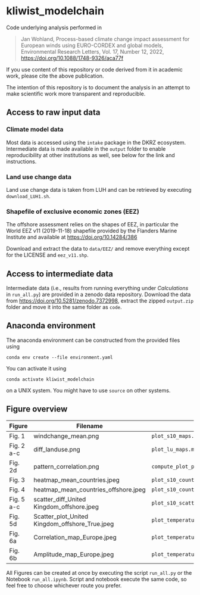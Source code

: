 # kliwist_modelchain

Code underlying analysis performed in 

> Jan Wohland, Process-based climate change impact assessment for European winds using EURO-CORDEX and global models, Environmental Research Letters, Vol. 17, Number 12, 2022, https://doi.org/10.1088/1748-9326/aca77f

If you use content of this repository or code derived from it in academic work, please cite the above publication. 

The intention of this repository is to document the analysis in an attempt to make scientific work more transparent and reproducible. 


## Access to raw input data 

### Climate model data

Most data is accessed using the `intake` package in the DKRZ ecosystem. Intermediate data is made available in the `output` folder to enable reproducibility at other institutions as well, see below for the link and instructions. 

### Land use change data

Land use change data is taken from LUH and can be retrieved by executing `download_LUH1.sh`. 

### Shapefile of exclusive economic zones (EEZ)

The offshore assessment relies on the shapes of EEZ, in particular the World EEZ v11 (2019-11-18) shapefile provided by the Flanders Marine Institute and available at https://doi.org/10.14284/386

Download and extract the data to `data/EEZ/` and remove everything except for the LICENSE and `eez_v11.shp`.

## Access to intermediate data

Intermediate data (i.e., results from running everything under *Calculations* in `run_all.py`) are provided in a zenodo data repository. Download the data from https://doi.org/10.5281/zenodo.7372998, extract the zipped `output.zip` folder and move it into the same folder as `code`.

## Anaconda environment

The anaconda environment can be constructed from the provided files using

`conda env create --file environment.yaml`

You can activate it using 

`conda activate kliwist_modelchain`

on a UNIX system. You might have to use `source` on other systems. 

## Figure overview
| Figure | Filename | Creating python function |
|---|---|---|
| Fig. 1| windchange_mean.png | `plot_s10_maps.make_joint_plots()` |
| Fig. 2 a-c | diff_landuse.png | `plot_lu_maps.make_LUH_maps()` |
| Fig. 2d | pattern_correlation.png | `compute_plot_pattern_correlation.make_plot()` |
| Fig. 3 | heatmap_mean_countries.jpeg | `plot_s10_country_heatmaps.make_s10_heatmaps(onshore=True)` |
| Fig. 4 | heatmap_mean_countries_offshore.jpeg | `plot_s10_country_heatmaps.make_s10_heatmaps(onshore=False)` |
| Fig. 5 a-c | scatter_diff_United Kingdom_offshore.jpeg | `plot_s10_scatter.make_s10_scatter(onshore=False)` |
| Fig. 5d | Scatter_plot_United Kingdom_offshore_True.jpeg | `plot_temperature_gradient.make_all_plots()` |
| Fig. 6a | Correlation_map_Europe.jpeg | `plot_temperature_gradient.make_all_plots()` |
| Fig. 6b | Amplitude_map_Europe.jpeg | `plot_temperature_gradient.make_all_plots()` |


All Figures can be created at once by executing the script `run_all.py` or the Notebook `run_all.ipynb`. Script and notebook execute the same code, so feel free to choose whichever route you prefer. 
